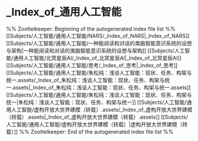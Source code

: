 # _Index_of_通用人工智能
%% Zoottelkeeper: Beginning of the autogenerated index file list  %%
 [[Subjects/人工智能/通用人工智能/NARS/_Index_of_NARS|_Index_of_NARS]]
 [[Subjects/人工智能/通用人工智能/一种能阅读和对话的类脑智能意识系统的设想与架构|一种能阅读和对话的类脑智能意识系统的设想与架构]]
 [[Subjects/人工智能/通用人工智能/北冥星辰AI/_Index_of_北冥星辰AI|_Index_of_北冥星辰AI]]
 [[Subjects/人工智能/通用人工智能/思考/_Index_of_思考|_Index_of_思考]]
 [[Subjects/人工智能/通用人工智能/朱松纯：浅谈人工智能：现状、任务、构架与统一.assets/_Index_of_朱松纯：浅谈人工智能：现状、任务、构架与统一.assets|_Index_of_朱松纯：浅谈人工智能：现状、任务、构架与统一.assets]]
 [[Subjects/人工智能/通用人工智能/朱松纯：浅谈人工智能：现状、任务、构架与统一|朱松纯：浅谈人工智能：现状、任务、构架与统一]]
 [[Subjects/人工智能/通用人工智能/虚构开放大世界建模（转载）.assets/_Index_of_虚构开放大世界建模（转载）.assets|_Index_of_虚构开放大世界建模（转载）.assets]]
 [[Subjects/人工智能/通用人工智能/虚构开放大世界建模（转载）|虚构开放大世界建模（转载）]]
%% Zoottelkeeper: End of the autogenerated index file list  %%
